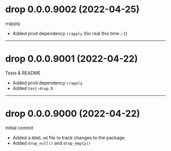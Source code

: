 # drop 0.0.0.9002 (2022-04-25)

rrapply

- Added prod dependency `rrapply` (for real this time ;-))

----------

# drop 0.0.0.9001 (2022-04-22)

Tests & README

- Added prod dependency `rrapply`
- Added `test-drop.R`

----------

# drop 0.0.0.9000 (2022-04-22)

Initial commit

- Added a `NEWS.md` file to track changes to the package.
- Added `drop_null()` and `drop_empty()`
